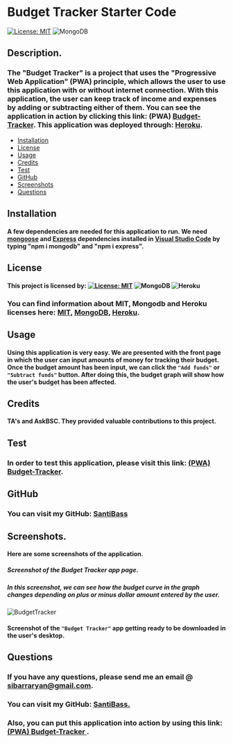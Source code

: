 # Budget Tracker Starter Code


[![License: MIT](https://img.shields.io/badge/License-MIT-yellow.svg)](https://opensource.org/licenses/MIT)  ![MongoDB](https://img.shields.io/badge/MongoDB-%234ea94b.svg?style=for-the-badge&logo=mongodb&logoColor=white)

## Description.
### The "Budget Tracker" is a project that uses the "Progressive Web Application" (PWA) principle, which allows the user to use this application with or without internet connection. With this application, the user can keep track of income and expenses by adding or subtracting either of them. You can see the application in action by clicking this link: (PWA) [Budget-Tracker](https://budget-tracker1-pwa.herokuapp.com/). This application was deployed through: [Heroku](https://devcenter.heroku.com/).
* [Installation](#installation)
* [License](#license)
* [Usage](#usage)
* [Credits](#credits)
* [Test](#test)
* [GitHub](#github)
* [Screenshots](#screenshots)
* [Questions](#questions)

## Installation
#### A few dependencies are needed for this application to run. We need [mongoose](https://www.npmjs.com/package/mongoose) and [Express](https://www.npmjs.com/package/express) dependencies installed in [Visual Studio Code](https://code.visualstudio.com/) by typing "npm i mongodb" and "npm i express".


## License
#### This project is licensed by:  [![License: MIT](https://img.shields.io/badge/License-MIT-yellow.svg)](https://opensource.org/licenses/MIT) ![MongoDB](https://img.shields.io/badge/MongoDB-%234ea94b.svg?style=for-the-badge&logo=mongodb&logoColor=white) 	![Heroku](https://img.shields.io/badge/heroku-%23430098.svg?style=for-the-badge&logo=heroku&logoColor=white)


### You can find information about MIT, Mongodb and Heroku licenses here: [MIT](https://choosealicense.com/licenses/mit/), [MongoDB](https://www.mongodb.com/community/licensing), [Heroku](https://www.heroku.com/policy/notices-and-license).

## Usage
#### Using this application is very easy. We are presented with the front page in which the user can input amounts of money for tracking their budget. Once the budget amount has been input, we can click the `"Add funds"` or `"Subtract funds"` button. After doing this, the budget graph will show how the user's budget has been affected.




## Credits
#### TA's and AskBSC. They provided valuable contributions to this project.

## Test

### In order to test this application, please visit this link: [(PWA) Budget-Tracker](https://budget-tracker1-pwa.herokuapp.com/).

## GitHub

### You can visit my GitHub: [SantiBass](https://github.com/SantiBass)

## Screenshots.
#### Here are some screenshots of the application.
##### Screenshot of the Budget Tracker app page.
#####  In this screenshot, we can see how the budget curve in the graph changes depending on plus or minus dollar amount entered by the user.
![BudgetTracker](https://user-images.githubusercontent.com/90415841/154857353-8b1237e6-9ccf-40a4-a054-9fe8b3fb48de.png)

#### Screenshot of the `"Budget Tracker"` app getting ready to be downloaded in the user's desktop.

<!-- ![BudgetTrackerDownload](https://user-images.githubusercontent.com/90415841/154857254-d8bc9ee0-d96d-421c-8fe1-f2131788d4ec.png) -->


## Questions
### If you have any questions, please send me an email @ sibarraryan@gmail.com. 
### You can visit my GitHub: [SantiBass.](https://github.com/SantiBass)
### Also, you can put this application into action by using this link: [(PWA) Budget-Tracker ](https://budget-tracker1-pwa.herokuapp.com/)  .

